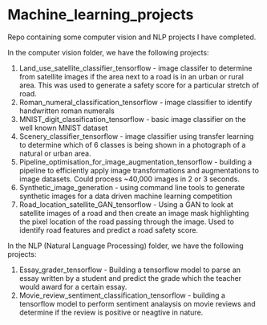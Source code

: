 # Machine_learning_projects
Repo containing some computer vision and NLP projects I have completed.

In the computer vision folder, we have the following projects:

1. Land_use_satellite_classifier_tensorflow - image classifer to determine from satellite images if the area next to a road is in an urban or rural area. This was used to generate a safety score for a particular stretch of road.                
2. Roman_numeral_classification_tensorflow - image classifier to identify handwritten roman numerals
3. MNIST_digit_classification_tensorflow - basic image classifier on the well known MNIST dataset                
4. Scenery_classifier_tensorflow - image classifier using transfer learning to determine which of 6 classes is being shown in a photograph of a natural or urban area. 
5. Pipeline_optimisation_for_image_augmentation_tensorflow - building a pipeline to efficiently apply image transformations and augmentations to image datasets. Could process ~40,000 images in 2 or 3 seconds.
6. Synthetic_image_generation - using command line tools to generate synthetic images for a data driven machine learning competition
7. Road_location_satellite_GAN_tensorflow - Using a GAN to look at satellite images of a road and then create an image mask highlighting the pixel location of the road passing through the image. Used to identify road features and predict a road safety score. 

In the NLP (Natural Language Processing) folder, we have the following projects:

1.  Essay_grader_tensorflow - Building a tensorflow model to parse an essay written by a student and predict the grade which the teacher would award for a certain essay.
2.  Movie_review_sentiment_classification_tensorflow - building a tensorflow model to perform sentiment analaysis on movie reviews and determine if the review is positive or neagtive in nature. 

